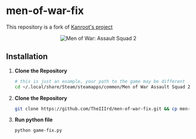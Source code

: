 # men-of-war-fix

This repository is a fork of [Kanroot's project](https://github.com/kanroot/men_of_war_assault_squad_2_linux)

<p align="center">
  <img alt="Men of War: Assault Squad 2" src="https://github.com/user-attachments/assets/4d463bf9-223d-4324-94f9-8cf833fea187"/>
</p>

## Installation

1. **Clone the Repository**

    ```bash
    # this is just an example, your path to the game may be different
    cd ~/.local/share/Steam/steamapps/common/Men of War Assault Squad 2/
    ```

2. **Clone the Repository**

    ```bash
    git clone https://github.com/TheIIIrd/men-of-war-fix.git && cp men-of-war-fix/src/game-fix.py .
    ```

3. **Run python file**

   ```bash
   python game-fix.py
   ```
